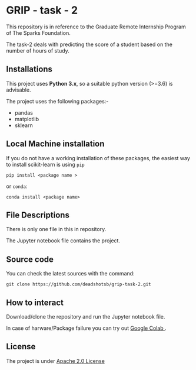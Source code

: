 # GRIP - task - 2 #

This repository is in reference to the Graduate Remote Internship Program of The Sparks Foundation.

The task-2 deals with predicting the score of a student based on the number of hours of study.

## Installations ## 

This project uses **Python 3.x**, so a suitable python version (>=3.6) is advisable.

The project uses the following packages:- 
<ul>
  <li> pandas </li>
  <li> matplotlib </li>
  <li> sklearn </li>
</ul>

## Local Machine installation ##
If you do not have a working installation of these packages, the easiest way to install scikit-learn is using `pip`

`pip install <package name >`

or `conda`:

`conda install <package name>`


##  File Descriptions ##

There is only one file in this in repository.

The Jupyter notebook file contains the project.

## Source code ## 

You can check the latest sources with the command:

`git clone https://github.com/deadshotsb/grip-task-2.git`

## How to interact ##

Download/clone the repository and run the Jupyter notebook file.

In case of harware/Package failure you can try out <a href= "colab.research.google.com"> Google Colab </a>.


## License ##

The project is under <a href="http://www.apache.org/licenses/LICENSE-2.0" > Apache 2.0 License </a> 
